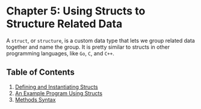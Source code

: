 # Chapter 5: Using Structs to Structure Related Data

A ``struct``, or ``structure``, is a custom data type that lets we group related data together and name the group. It is pretty similar to structs in other programming languages, like ``Go``, ``C``, and ``C++``.

## Table of Contents

1. [Defining and Instantiating Structs](#defining-and-instantiating-structs)
2. [An Example Program Using Structs](#an-example-program-using-structs)
3. [Methods Syntax](#methods-syntax)
